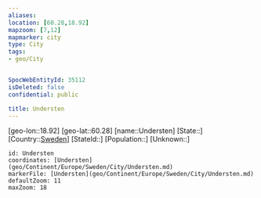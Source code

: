 ```yaml
---
aliases: 
location: [60.28,18.92]
mapzoom: [7,12] 
mapmarker: city 
type: City
tags:
- geo/City


SpocWebEntityId: 35112
isDeleted: false
confidential: public

title: Understen
---
```

[geo-lon::18.92]
[geo-lat::60.28]
[name::Understen]
[State::]
[Country::[Sweden](geo/Continent/Europe/Sweden.md)]
[StateId::]
[Population::]
[Unknown::]


```leaflet
id: Understen
coordinates: [Understen](geo/Continent/Europe/Sweden/City/Understen.md)
markerFile: [Understen](geo/Continent/Europe/Sweden/City/Understen.md)
defaultZoom: 11 
maxZoom: 18
```


